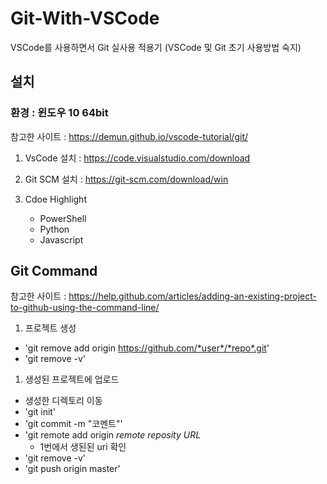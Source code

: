 # Git-With-VSCode
VSCode를 사용하면서 Git 실사용 적용기
(VSCode 및 Git 초기 사용방법 숙지)

## 설치
### 환경 : 윈도우 10 64bit

참고한 사이트 : <https://demun.github.io/vscode-tutorial/git/>

1. VsCode 설치 : 
<https://code.visualstudio.com/download>

1. Git SCM 설치 : 
<https://git-scm.com/download/win>

1. Cdoe Highlight
    - PowerShell
    - Python
    - Javascript
  
## Git Command

참고한 사이트 : <https://help.github.com/articles/adding-an-existing-project-to-github-using-the-command-line/>

1. 프로젝트 생성
  - 'git remove add origin https://github.com/*user*/*repo*.git'
  - 'git remove -v'

1. 생성된 프로젝트에 업로드
  - 생성한 디렉토리 이동
  - 'git init'
  - 'git commit -m "코멘트"'
  - 'git remote add origin *remote reposity URL*
    - 1번에서 생된된 uri 확인
  - 'git remove -v'
  - 'git push origin master'